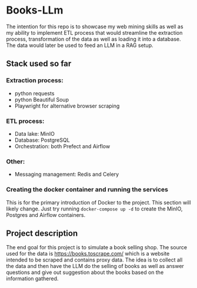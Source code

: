 # Books-LLm
The intention for this repo is to showcase my web mining skills as well as my ability to implement ETL process
that would streamline the extraction process, transformation of the data as well as loading it into a database.
The data would later be used to feed an LLM in a RAG setup.

## Stack used so far
### Extraction process:
- python requests
- python Beautiful Soup
- Playwright for alternative browser scraping

### ETL process:
- Data lake: MinIO
- Database: PostgreSQL
- Orchestration: both Prefect and Airflow

### Other:
- Messaging management: Redis and Celery

### Creating the docker container and running the services
This is for the primary introduction of Docker to the project. This section will likely change.
Just try running `docker-compose up -d` to create the MinIO, Postgres and Airflow containers.


## Project description
The end goal for this project is to simulate a book selling shop. The source used for the data is https://books.toscrape.com/ which is a website intended to be scraped and contains proxy data.
The idea is to collect all the data and then have the LLM do the selling of books as well as answer questions and give out suggestion about the books based on the information gathered.
